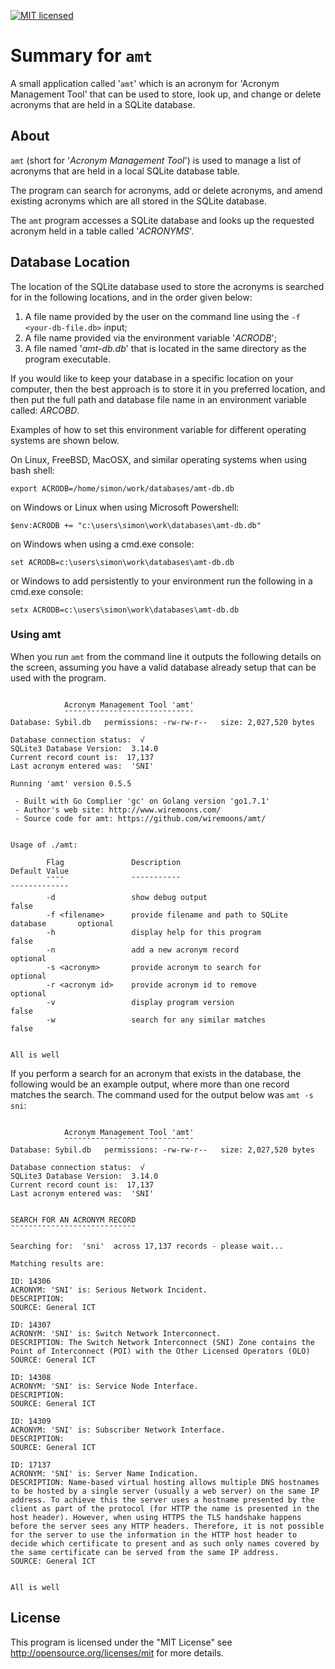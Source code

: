 [![MIT licensed](https://img.shields.io/badge/license-MIT-blue.svg)](https://raw.githubusercontent.com/hyperium/hyper/master/LICENSE)

# Summary for `amt`

A small application called '`amt`' which is an acronym for 'Acronym Management
Tool' that can be used to store, look up, and change or delete acronyms that
are held in a SQLite database.

## About

`amt` (short for '*Acronym Management Tool*') is used to manage a list of
acronyms that are held in a local SQLite database table.

The program can search for acronyms, add or delete acronyms, and amend
existing acronyms which are all stored in the SQLite database.

The `amt` program accesses a SQLite database and looks up the requested acronym held in a table called '*ACRONYMS*'.

## Database Location

The location of the SQLite database used to store the acronyms is
searched for in the following locations, and in the order given below:

1. A file name provided by the user on the command line using the `-f <your-db-file.db>` input;
2. A file name provided via the environment variable '*ACRODB*';
3. A file named '*amt-db.db*' that is located in the same directory as the program executable.

If you would like to keep your database in a specific location on your
computer, then the best approach is to store it in you preferred
location, and then put the full path and database file name in an
environment variable called: *ARCOBD*.

Examples of how to set this environment variable for different
operating systems are shown below.

On Linux, FreeBSD, MacOSX, and similar operating systems when using
bash shell:

```
export ACRODB=/home/simon/work/databases/amt-db.db
```

on Windows or Linux when using Microsoft Powershell:

```
$env:ACRODB += "c:\users\simon\work\databases\amt-db.db"
```

on Windows when using a cmd.exe console:

```
set ACRODB=c:\users\simon\work\databases\amt-db.db
```

or Windows to add persistently to your environment run the following
in a cmd.exe console:

```
setx ACRODB=c:\users\simon\work\databases\amt-db.db
```

### Using amt

When you run `amt` from the command line it outputs the following
details on the screen, assuming you have a valid database already
setup that can be used with the program.


```

			Acronym Management Tool 'amt'
			¯¯¯¯¯¯¯¯¯¯¯¯¯¯¯¯¯¯¯¯¯¯¯¯¯¯¯¯¯
Database: Sybil.db   permissions: -rw-rw-r--   size: 2,027,520 bytes

Database connection status:  √
SQLite3 Database Version:  3.14.0
Current record count is:  17,137
Last acronym entered was:  'SNI'

Running 'amt' version 0.5.5

 - Built with Go Complier 'gc' on Golang version 'go1.7.1'
 - Author's web site: http://www.wiremoons.com/
 - Source code for amt: https://github.com/wiremoons/amt/


Usage of ./amt:

        Flag               Description                                        Default Value
        ¯¯¯¯               ¯¯¯¯¯¯¯¯¯¯¯                                        ¯¯¯¯¯¯¯¯¯¯¯¯¯
        -d                 show debug output                                  false
        -f <filename>      provide filename and path to SQLite database       optional
        -h                 display help for this program                      false
        -n                 add a new acronym record                           optional
        -s <acronym>       provide acronym to search for                      optional
        -r <acronym id>    provide acronym id to remove                       optional
        -v                 display program version                            false
        -w                 search for any similar matches                     false


All is well
```

If you perform a search for an acronym that exists in the database,
the following would be an example output, where more than one record
matches the search. The command used for the output below was `amt -s
sni`:

```

			Acronym Management Tool 'amt'
			¯¯¯¯¯¯¯¯¯¯¯¯¯¯¯¯¯¯¯¯¯¯¯¯¯¯¯¯¯
Database: Sybil.db   permissions: -rw-rw-r--   size: 2,027,520 bytes

Database connection status:  √
SQLite3 Database Version:  3.14.0
Current record count is:  17,137
Last acronym entered was:  'SNI'


SEARCH FOR AN ACRONYM RECORD
¯¯¯¯¯¯¯¯¯¯¯¯¯¯¯¯¯¯¯¯¯¯¯¯¯¯¯¯

Searching for:  'sni'  across 17,137 records - please wait...

Matching results are:

ID: 14306
ACRONYM: 'SNI' is: Serious Network Incident.
DESCRIPTION: 
SOURCE: General ICT

ID: 14307
ACRONYM: 'SNI' is: Switch Network Interconnect.
DESCRIPTION: The Switch Network Interconnect (SNI) Zone contains the Point of Interconnect (POI) with the Other Licensed Operators (OLO)
SOURCE: General ICT

ID: 14308
ACRONYM: 'SNI' is: Service Node Interface.
DESCRIPTION: 
SOURCE: General ICT

ID: 14309
ACRONYM: 'SNI' is: Subscriber Network Interface.
DESCRIPTION: 
SOURCE: General ICT

ID: 17137
ACRONYM: 'SNI' is: Server Name Indication.
DESCRIPTION: Name-based virtual hosting allows multiple DNS hostnames to be hosted by a single server (usually a web server) on the same IP address. To achieve this the server uses a hostname presented by the client as part of the protocol (for HTTP the name is presented in the host header). However, when using HTTPS the TLS handshake happens before the server sees any HTTP headers. Therefore, it is not possible for the server to use the information in the HTTP host header to decide which certificate to present and as such only names covered by the same certificate can be served from the same IP address.
SOURCE: General ICT


All is well
```



## License

This program is licensed under the "MIT License" see
http://opensource.org/licenses/mit for more details.

